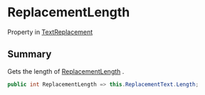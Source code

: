 # ReplacementLength

Property in [TextReplacement](/api/csharp/yarn.compiler.upgrader.textreplacement.md)

## Summary


Gets the length of  <a href="yarn.compiler.upgrader.textreplacement.replacementlength.md">ReplacementLength</a> .


```csharp
public int ReplacementLength => this.ReplacementText.Length;
```

